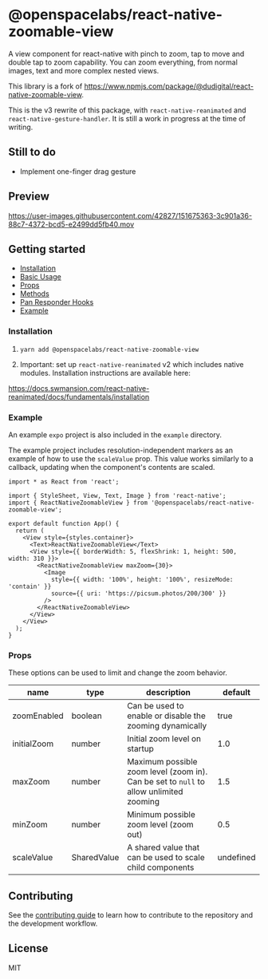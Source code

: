 # @openspacelabs/react-native-zoomable-view

A view component for react-native with pinch to zoom, tap to move and double tap to zoom capability.
You can zoom everything, from normal images, text and more complex nested views.

This library is a fork of https://www.npmjs.com/package/@dudigital/react-native-zoomable-view.

This is the v3 rewrite of this package, with `react-native-reanimated` and `react-native-gesture-handler`. It is still a work in progress at the time of writing.

## Still to do

- Implement one-finger drag gesture

## Preview

https://user-images.githubusercontent.com/42827/151675363-3c901a36-88c7-4372-bcd5-e2499dd5fb40.mov

## Getting started

- [Installation](#installation)
- [Basic Usage](#basic-usage)
- [Props](#props)
- [Methods](#methods)
- [Pan Responder Hooks](#pan-responder-hooks)
- [Example](#example)

### Installation

1. `yarn add @openspacelabs/react-native-zoomable-view`

2. Important: set up `react-native-reanimated` v2 which includes native modules. Installation instructions are available here:

https://docs.swmansion.com/react-native-reanimated/docs/fundamentals/installation

### Example

An example `expo` project is also included in the `example` directory.

The example project includes resolution-independent markers as an example of how to use the `scaleValue` prop. This value works similarly to a callback, updating when the component's contents are scaled.

```JSX
import * as React from 'react';

import { StyleSheet, View, Text, Image } from 'react-native';
import { ReactNativeZoomableView } from '@openspacelabs/react-native-zoomable-view';

export default function App() {
  return (
    <View style={styles.container}>
      <Text>ReactNativeZoomableView</Text>
      <View style={{ borderWidth: 5, flexShrink: 1, height: 500, width: 310 }}>
        <ReactNativeZoomableView maxZoom={30}>
          <Image
            style={{ width: '100%', height: '100%', resizeMode: 'contain' }}
            source={{ uri: 'https://picsum.photos/200/300' }}
          />
        </ReactNativeZoomableView>
      </View>
    </View>
  );
}
```

### Props

These options can be used to limit and change the zoom behavior.

| name        | type                | description                                                                            | default   |
| ----------- | ------------------- | -------------------------------------------------------------------------------------- | --------- |
| zoomEnabled | boolean             | Can be used to enable or disable the zooming dynamically                               | true      |
| initialZoom | number              | Initial zoom level on startup                                                          | 1.0       |
| maxZoom     | number              | Maximum possible zoom level (zoom in). Can be set to `null` to allow unlimited zooming | 1.5       |
| minZoom     | number              | Minimum possible zoom level (zoom out)                                                 | 0.5       |
| scaleValue  | SharedValue<number> | A shared value that can be used to scale child components                              | undefined |

## Contributing

See the [contributing guide](CONTRIBUTING.md) to learn how to contribute to the repository and the development workflow.

## License

MIT
